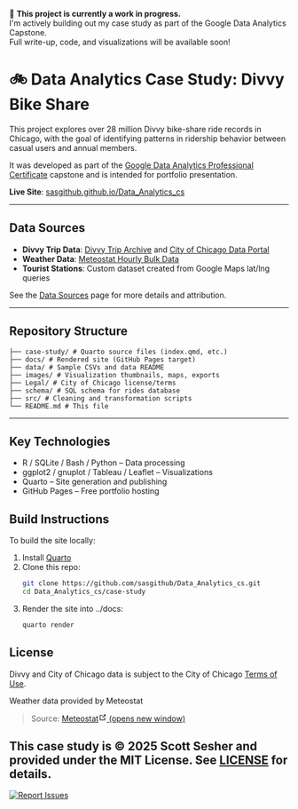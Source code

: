 🚧 **This project is currently a work in progress.**  
I'm actively building out my case study as part of the Google Data Analytics Capstone.  
Full write-up, code, and visualizations will be available soon!

# 🚲 Data Analytics Case Study: Divvy Bike Share

This project explores over 28 million Divvy bike-share ride records in Chicago, with the goal of identifying patterns in ridership behavior between casual users and annual members.

It was developed as part of the [Google Data Analytics Professional Certificate](https://www.coursera.org/professional-certificates/google-data-analytics) capstone and is intended for portfolio presentation.

**Live Site**: [sasgithub.github.io/Data_Analytics_cs](https://sasgithub.github.io/Data_Analytics_cs/)

---

## Data Sources

- **Divvy Trip Data**: [Divvy Trip Archive](https://divvy-tripdata.s3.amazonaws.com/index.html) and [City of Chicago Data Portal](https://data.cityofchicago.org/Transportation/Divvy-Trips/fg6s-gzvg/about_data)
- **Weather Data**: [Meteostat Hourly Bulk Data](https://bulk.meteostat.net/v2/hourly/72534.csv.gz)
- **Tourist Stations**: Custom dataset created from Google Maps lat/lng queries

See the [Data Sources](https://sasgithub.github.io/Data_Analytics_cs/data.html) page for more details and attribution.

---

## Repository Structure

```text
├── case-study/ # Quarto source files (index.qmd, etc.)
├── docs/ # Rendered site (GitHub Pages target)
├── data/ # Sample CSVs and data README
├── images/ # Visualization thumbnails, maps, exports
├── Legal/ # City of Chicago license/terms
├── schema/ # SQL schema for rides database
├── src/ # Cleaning and transformation scripts
└── README.md # This file
```

---

## Key Technologies

- R / SQLite / Bash / Python – Data processing
- ggplot2 / gnuplot / Tableau / Leaflet – Visualizations
- Quarto – Site generation and publishing
- GitHub Pages – Free portfolio hosting

## Build Instructions

To build the site locally:

1. Install [Quarto](https://quarto.org/docs/get-started/)
2. Clone this repo:
   ```bash
   git clone https://github.com/sasgithub/Data_Analytics_cs.git
   cd Data_Analytics_cs/case-study
   ```
3. Render the site into ../docs:
   ```bash
   quarto render
   ```

## License

Divvy and City of Chicago data is subject to the City of Chicago [Terms of Use](Legal/City_of_Chicago_disclaimer.txt).

Weather data provided by Meteostat
<blockquote><p>Source: <a href="https://meteostat.net" target="_blank" rel="noopener noreferrer">Meteostat<span><svg xmlns="http://www.w3.org/2000/svg" aria-hidden="true" focusable="false" x="0px" y="0px" viewBox="0 0 100 100" width="15" height="15" class="icon outbound"><path fill="currentColor" d="M18.8,85.1h56l0,0c2.2,0,4-1.8,4-4v-32h-8v28h-48v-48h28v-8h-32l0,0c-2.2,0-4,1.8-4,4v56C14.8,83.3,16.6,85.1,18.8,85.1z"></path> <polygon fill="currentColor" points="45.7,48.7 51.3,54.3 77.2,28.5 77.2,37.2 85.2,37.2 85.2,14.9 62.8,14.9 62.8,22.9 71.5,22.9"></polygon></svg> <span class="sr-only">(opens new window)</span></span></a></p></blockquote>

This case study is © 2025 Scott Sesher and provided under the MIT License. See [LICENSE](LICENSE) for details.
---
[![Report Issues](https://img.shields.io/github/issues/sasgithub/Data_Analytics_cs.svg?label=report%20issue)](https://github.com/sasgithub/Data_Analytics_cs/issues)

